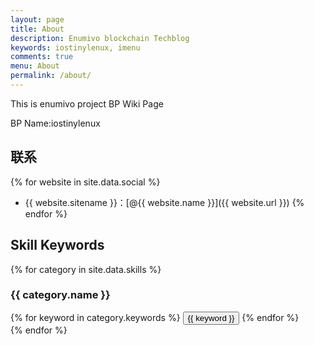 ```yaml
---
layout: page
title: About
description: Enumivo blockchain Techblog
keywords: iostinylenux, imenu
comments: true
menu: About
permalink: /about/
---
```


This is enumivo project BP Wiki Page

BP Name:iostinylenux


## 联系

{% for website in site.data.social %}
* {{ website.sitename }}：[@{{ website.name }}]({{ website.url }})
{% endfor %}

## Skill Keywords

{% for category in site.data.skills %}
### {{ category.name }}
<div class="btn-inline">
{% for keyword in category.keywords %}
<button class="btn btn-outline" type="button">{{ keyword }}</button>
{% endfor %}
</div>
{% endfor %}
